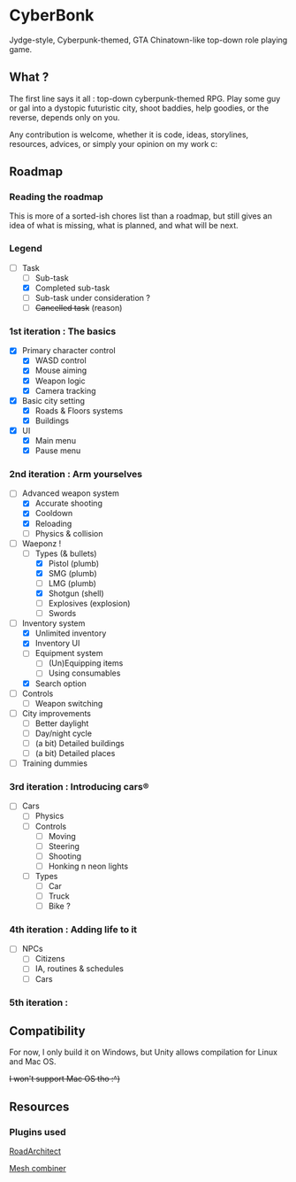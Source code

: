 # CyberBonk

Jydge-style, Cyberpunk-themed, GTA Chinatown-like top-down role playing game.

## What ?

The first line says it all : top-down cyberpunk-themed RPG. Play some guy or gal into a dystopic futuristic city, shoot baddies, help goodies, or the reverse, depends only on you.

Any contribution is welcome, whether it is code, ideas, storylines, resources, advices, or simply your opinion on my work c:

## Roadmap

### Reading the roadmap

This is more of a sorted-ish chores list than a roadmap, but still gives an idea of what is missing, what is planned, and what will be next.

### Legend

- [ ] Task
  - [ ] Sub-task
  - [x] Completed sub-task
  - [ ] Sub-task under consideration ?
  - [ ] ~~Cancelled task~~ (reason)

### 1st iteration : The basics

- [x] Primary character control
  - [x] WASD control
  - [x] Mouse aiming
  - [x] Weapon logic
  - [x] Camera tracking
- [x] Basic city setting
  - [x] Roads & Floors systems
  - [x] Buildings
- [x] UI
  - [x] Main menu
  - [x] Pause menu

### 2nd iteration : Arm yourselves

- [ ] Advanced weapon system
  - [x] Accurate shooting
  - [x] Cooldown
  - [x] Reloading
  - [ ] Physics & collision
- [ ] Waeponz !
  - [ ] Types (& bullets)
    - [x] Pistol (plumb)
    - [x] SMG (plumb)
    - [ ] LMG (plumb)
    - [x] Shotgun (shell)
    - [ ] Explosives (explosion)
    - [ ] Swords
- [ ] Inventory system
  - [x] Unlimited inventory
  - [x] Inventory UI
  - [ ] Equipment system
  	- [ ] (Un)Equipping items
  	- [ ] Using consumables
  - [x] Search option
- [ ] Controls
  - [ ] Weapon switching
- [ ] City improvements
  - [ ] Better daylight
  - [ ] Day/night cycle
  - [ ] (a bit) Detailed buildings
  - [ ] (a bit) Detailed places
- [ ] Training dummies

### 3rd iteration : Introducing cars®️

- [ ] Cars
  - [ ] Physics
  - [ ] Controls
    - [ ] Moving
    - [ ] Steering
    - [ ] Shooting
    - [ ] Honking n neon lights
  - [ ] Types
    - [ ] Car
    - [ ] Truck
    - [ ] Bike ?

### 4th iteration : Adding life to it

- [ ] NPCs
  - [ ] Citizens
  - [ ] IA, routines & schedules
  - [ ] Cars

### 5th iteration : 



## Compatibility

For now, I only build it on Windows, but Unity allows compilation for Linux and Mac OS.

~~I won't support Mac OS tho :^)~~

## Resources

### Plugins used

[RoadArchitect](https://github.com/FritzsHero/RoadArchitect/releases/tag/2.2.0)

[Mesh combiner](https://github.com/sanukin39/UniMeshCombiner/releases/tag/v_1_0_4)

